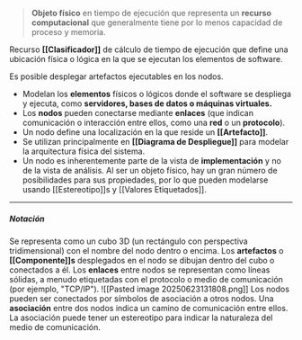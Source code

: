 > **Objeto físico** en tiempo de ejecución que representa un **recurso computacional** que generalmente tiene por lo menos capacidad de proceso y memoria. 

Recurso **[[Clasificador]]** de cálculo de tiempo de ejecución que define una ubicación física o lógica en la que se ejecutan los elementos de software.

Es posible desplegar artefactos ejecutables en los nodos.
- Modelan los **elementos** físicos o lógicos donde el software se despliega y ejecuta, como **servidores, bases de datos o máquinas virtuales.**
- Los **nodos** pueden conectarse mediante **enlaces** (que indican comunicación o interacción entre ellos, como una **red** o un **protocolo**).
- Un nodo define una localización en la que reside un **[[Artefacto]]**.
- Se utilizan principalmente en **[[Diagrama de Despliegue]]** para modelar la arquitectura física del sistema.
- Un nodo es inherentemente parte de la vista de **implementación** y no de la vista de análisis.
Al ser un objeto físico, hay un gran número de posibilidades para sus propiedades, por lo que pueden modelarse usando [[Estereotipo]]s y [[Valores Etiquetados]].
****
##### **Notación**
Se representa como un cubo 3D (un rectángulo con perspectiva tridimensional) con el nombre del nodo dentro o encima.
Los **artefactos** o **[[Componente]]s** desplegados en el nodo se dibujan dentro del cubo o conectados a él.
Los **enlaces** entre nodos se representan como líneas sólidas, a menudo etiquetadas con el protocolo o medio de comunicación (por ejemplo, "TCP/IP").
![[Pasted image 20250623131808.png]]
Los nodos pueden ser conectados por símbolos de asociación a otros nodos. Una **asociación** entre dos nodos indica un camino de comunicación entre ellos. La asociación puede tener un estereotipo para indicar la naturaleza del medio de comunicación.
